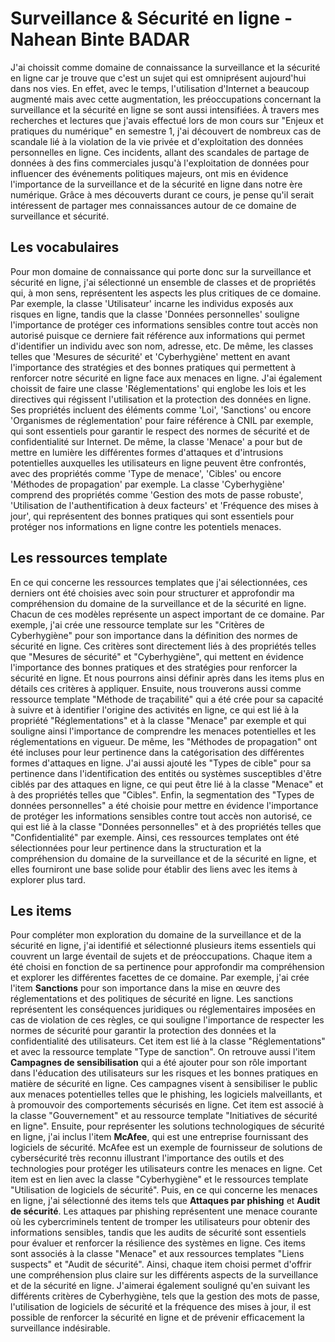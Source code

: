 # Surveillance & Sécurité en ligne - Nahean Binte BADAR

J'ai choissit comme domaine de connaissance la surveillance et la sécurité en ligne car je trouve que c'est un sujet qui est omniprésent aujourd'hui dans nos vies. En effet, avec le temps, l'utilisation d'Internet a beaucoup augmenté mais avec cette augmentation, les préoccupations concernant la surveillance et la sécurité en ligne se sont aussi intensifiées. À travers mes recherches et lectures que j'avais effectué lors de mon cours sur "Enjeux et pratiques du numérique" en semestre 1, j'ai découvert de nombreux cas de scandale lié à la violation de la vie privée et d'exploitation des données personnelles en ligne. Ces incidents, allant des scandales de partage de données à des fins commerciales jusqu'à l'exploitation de données pour influencer des événements politiques majeurs, ont mis en évidence l'importance de la surveillance et de la sécurité en ligne dans notre ère numérique. Grâce à mes découverts durant ce cours, je pense qu'il serait intéressent de partager mes connaissances autour de ce domaine de surveillance et sécurité. 

##  Les vocabulaires

Pour mon domaine de connaissance qui porte donc sur la surveillance et sécurité en ligne, j'ai sélectionné un ensemble de classes et de propriétés qui, à mon sens, représentent les aspects les plus critiques de ce domaine. Par exemple, la classe 'Utilisateur' incarne les individus exposés aux risques en ligne, tandis que la classe 'Données personnelles' souligne l'importance de protéger ces informations sensibles contre tout accès non autorisé puisque ce derniere fait référence aux informations qui permet d'identifier un individu avec son nom, adresse, etc. De même, les classes telles que 'Mesures de sécurité' et 'Cyberhygiène' mettent en avant l'importance des stratégies et des bonnes pratiques qui permettent à renforcer notre sécurité en ligne face aux menaces en ligne. J'ai également choissit de faire une classe 'Réglementations' qui englobe les lois et les directives qui régissent l'utilisation et la protection des données en ligne. Ses propriétés incluent des éléments comme 'Loi', 'Sanctions' ou encore 'Organismes de réglementation' pour faire référence à CNIL par exemple, qui sont essentiels pour garantir le respect des normes de sécurité et de confidentialité sur Internet. De même, la classe 'Menace' a pour but de mettre en lumière les différentes formes d'attaques et d'intrusions potentielles auxquelles les utilisateurs en ligne peuvent être confrontés, avec des propriétés comme 'Type de menace', 'Cibles' ou encore 'Méthodes de propagation' par exemple. La classe 'Cyberhygiène' comprend des propriétés comme 'Gestion des mots de passe robuste', 'Utilisation de l'authentification à deux facteurs' et 'Fréquence des mises à jour', qui représentent des bonnes pratiques qui sont essentiels pour protéger nos informations en ligne contre les potentiels menaces.

## Les ressources template

En ce qui concerne les ressources templates que j'ai sélectionnées, ces derniers ont été choisies avec soin pour structurer et approfondir ma compréhension du domaine de la surveillance et de la sécurité en ligne. Chacun de ces modèles représente un aspect important de ce domaine. Par exemple, j'ai crée une ressource template sur les "Critères de Cyberhygiène" pour son importance dans la définition des normes de sécurité en ligne. Ces critères sont directement liés à des propriétés telles que "Mesures de sécurité" et "Cyberhygiène", qui mettent en évidence l'importance des bonnes pratiques et des stratégies pour renforcer la sécurité en ligne. Et nous pourrons ainsi définir après dans les items plus en détails ces critères à appliquer. Ensuite, nous trouverons aussi comme ressource template "Méthode de traçabilité" qui a été crée pour sa capacité à suivre et à identifier l'origine des activités en ligne, ce qui est lié à la propriété "Réglementations" et à la classe "Menace" par exemple et qui souligne ainsi l'importance de comprendre les menaces potentielles et les réglementations en vigueur. De même, les "Méthodes de propagation" ont été incluses pour leur pertinence dans la catégorisation des différentes formes d'attaques en ligne. J'ai aussi ajouté les "Types de cible" pour sa pertinence dans l'identification des entités ou systèmes susceptibles d'être ciblés par des attaques en ligne, ce qui peut être lié à la classe "Menace" et à des propriétés telles que "Cibles". Enfin, la segmentation des "Types de données personnelles" a été choisie pour mettre en évidence l'importance de protéger les informations sensibles contre tout accès non autorisé, ce qui est lié à la classe "Données personnelles" et à des propriétés telles que "Confidentialité" par exemple. Ainsi, ces ressources templates ont été sélectionnées pour leur pertinence dans la structuration et la compréhension du domaine de la surveillance et de la sécurité en ligne, et elles fourniront une base solide pour établir des liens avec les items à explorer plus tard.

## Les items

Pour compléter mon exploration du domaine de la surveillance et de la sécurité en ligne, j'ai identifié et sélectionné plusieurs items essentiels qui couvrent un large éventail de sujets et de préoccupations. Chaque item a été choisi en fonction de sa pertinence pour approfondir ma compréhension et explorer les différentes facettes de ce domaine. Par exemple, j'ai crée l'item **Sanctions** pour son importance dans la mise en œuvre des réglementations et des politiques de sécurité en ligne. Les sanctions représentent les conséquences juridiques ou réglementaires imposées en cas de violation de ces règles, ce qui souligne l'importance de respecter les normes de sécurité pour garantir la protection des données et la confidentialité des utilisateurs. Cet item est lié à la classe "Réglementations" et avec la ressource template "Type de sanction". On retrouve aussi l'item **Campagnes de sensibilisation** qui a été ajouter pour son rôle important dans l'éducation des utilisateurs sur les risques et les bonnes pratiques en matière de sécurité en ligne. Ces campagnes visent à sensibiliser le public aux menaces potentielles telles que le phishing, les logiciels malveillants, et à promouvoir des comportements sécurisés en ligne. Cet item est associé à la classe "Gouvernement" et au ressource template "Initiatives de sécurité en ligne". Ensuite, pour représenter les solutions technologiques de sécurité en ligne, j'ai inclus l'item **McAfee**, qui est une entreprise fournissant des logiciels de sécurité. McAfee est un exemple de fournisseur de solutions de cybersécurité très reconnu illustrant l'importance des outils et des technologies pour protéger les utilisateurs contre les menaces en ligne. Cet item est en lien avec la classe "Cyberhygiène" et le ressources template "Utilisation de logiciels de sécurité". Puis, en ce qui concerne les menaces en ligne, j'ai sélectionné des items tels que **Attaques par phishing** et **Audit de sécurité**. Les attaques par phishing représentent une menace courante où les cybercriminels tentent de tromper les utilisateurs pour obtenir des informations sensibles, tandis que les audits de sécurité sont essentiels pour évaluer et renforcer la résilience des systèmes en ligne. Ces items sont associés à la classe "Menace" et aux ressources templates "Liens suspects" et "Audit de sécurité". Ainsi, chaque item choisi permet d'offrir une compréhension plus claire sur les différents aspects de la surveillance et de la sécurité en ligne. J'aimerai également souligné qu'en suivant les différents critères de Cyberhygiène, tels que la gestion des mots de passe, l'utilisation de logiciels de sécurité et la fréquence des mises à jour, il est possible de renforcer la sécurité en ligne et de prévenir efficacement la surveillance indésirable.
